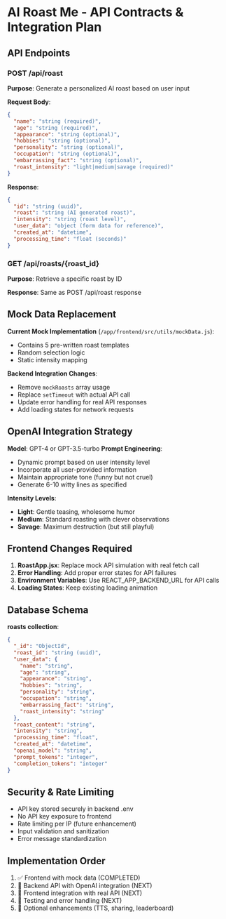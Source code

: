 # AI Roast Me - API Contracts & Integration Plan

## API Endpoints

### POST /api/roast
**Purpose**: Generate a personalized AI roast based on user input

**Request Body**:
```json
{
  "name": "string (required)",
  "age": "string (required)", 
  "appearance": "string (optional)",
  "hobbies": "string (optional)",
  "personality": "string (optional)",
  "occupation": "string (optional)",
  "embarrassing_fact": "string (optional)",
  "roast_intensity": "light|medium|savage (required)"
}
```

**Response**:
```json
{
  "id": "string (uuid)",
  "roast": "string (AI generated roast)",
  "intensity": "string (roast level)",
  "user_data": "object (form data for reference)",
  "created_at": "datetime",
  "processing_time": "float (seconds)"
}
```

### GET /api/roasts/{roast_id}
**Purpose**: Retrieve a specific roast by ID

**Response**: Same as POST /api/roast response

## Mock Data Replacement

**Current Mock Implementation** (`/app/frontend/src/utils/mockData.js`):
- Contains 5 pre-written roast templates
- Random selection logic
- Static intensity mapping

**Backend Integration Changes**:
- Remove `mockRoasts` array usage
- Replace `setTimeout` with actual API call
- Update error handling for real API responses
- Add loading states for network requests

## OpenAI Integration Strategy

**Model**: GPT-4 or GPT-3.5-turbo
**Prompt Engineering**:
- Dynamic prompt based on user intensity level
- Incorporate all user-provided information
- Maintain appropriate tone (funny but not cruel)
- Generate 6-10 witty lines as specified

**Intensity Levels**:
- **Light**: Gentle teasing, wholesome humor
- **Medium**: Standard roasting with clever observations  
- **Savage**: Maximum destruction (but still playful)

## Frontend Changes Required

1. **RoastApp.jsx**: Replace mock API simulation with real fetch call
2. **Error Handling**: Add proper error states for API failures
3. **Environment Variables**: Use REACT_APP_BACKEND_URL for API calls
4. **Loading States**: Keep existing loading animation

## Database Schema

**roasts collection**:
```json
{
  "_id": "ObjectId",
  "roast_id": "string (uuid)",
  "user_data": {
    "name": "string",
    "age": "string", 
    "appearance": "string",
    "hobbies": "string",
    "personality": "string",
    "occupation": "string",
    "embarrassing_fact": "string",
    "roast_intensity": "string"
  },
  "roast_content": "string",
  "intensity": "string",
  "processing_time": "float",
  "created_at": "datetime",
  "openai_model": "string",
  "prompt_tokens": "integer",
  "completion_tokens": "integer"
}
```

## Security & Rate Limiting

- API key stored securely in backend .env
- No API key exposure to frontend
- Rate limiting per IP (future enhancement)
- Input validation and sanitization
- Error message standardization

## Implementation Order

1. ✅ Frontend with mock data (COMPLETED)
2. 🔄 Backend API with OpenAI integration (NEXT)
3. 🔄 Frontend integration with real API (NEXT)  
4. 🔄 Testing and error handling (NEXT)
5. 🔄 Optional enhancements (TTS, sharing, leaderboard)